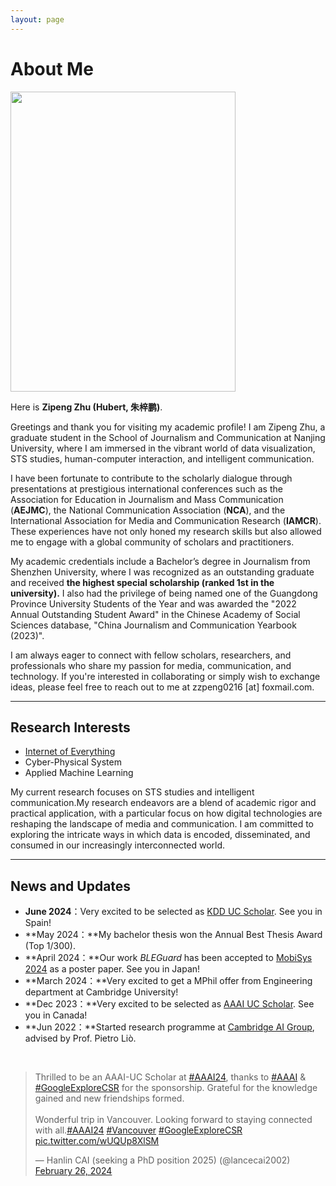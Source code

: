 ```yaml
---
layout: page
---
```


# About Me

<img src="https://ZipengZhu.github.io/zipeng zhu picture.jpg" class="floatpic" width="360" height="480">

Here is **Zipeng Zhu (Hubert, 朱梓鹏)**.

Greetings and thank you for visiting my academic profile! I am Zipeng Zhu, a graduate student in the School of Journalism and Communication at Nanjing University, where I am immersed in the vibrant world of data visualization, STS studies, human-computer interaction, and intelligent communication.

I have been fortunate to contribute to the scholarly dialogue through presentations at prestigious international conferences such as the Association for Education in Journalism and Mass Communication (**AEJMC**), the National Communication Association (**NCA**), and the International Association for Media and Communication Research (**IAMCR**). These experiences have not only honed my research skills but also allowed me to engage with a global community of scholars and practitioners.

My academic credentials include a Bachelor’s degree in Journalism from Shenzhen University, where I was recognized as an outstanding graduate and received **the highest special scholarship (ranked 1st in the university).** I also had the privilege of being named one of the Guangdong Province University Students of the Year and was awarded the "2022 Annual Outstanding Student Award" in the Chinese Academy of Social Sciences database, "China Journalism and Communication Yearbook (2023)".

I am always eager to connect with fellow scholars, researchers, and professionals who share my passion for media, communication, and technology. If you're interested in collaborating or simply wish to exchange ideas, please feel free to reach out to me at zzpeng0216 [at] foxmail.com.

---

## Research Interests

- [Internet of Everything](https://scholar.google.com/citations?view_op=search_authors&hl=zh-CN&mauthors=label:internet_of_everything)
- Cyber-Physical System
- Applied Machine Learning

My current research focuses on STS studies and intelligent communication.My research endeavors are a blend of academic rigor and practical application, with a particular focus on how digital technologies are reshaping the landscape of media and communication. I am committed to exploring the intricate ways in which data is encoded, disseminated, and consumed in our increasingly interconnected world.

---

## News and Updates

- **June 2024**：Very excited to be selected as [KDD UC Scholar](https://kdd2024.kdd.org/undergraduate-consortium/). See you in Spain!
- **May 2024：**My bachelor thesis won the Annual Best Thesis Award (Top 1/300).
- **April 2024：**Our work *BLEGuard* has been accepted to [MobiSys 2024](https://www.sigmobile.org/mobisys/2024/) as a poster paper. See you in Japan!
- **March 2024：**Very excited to get a MPhil offer from Engineering department at Cambridge University!
- **Dec 2023：**Very excited to be selected as [AAAI UC Scholar](https://aaai.org/aaai-conference/undergraduate-consortium-program/). See you in Canada!
- **Jun 2022：**Started research programme at [Cambridge AI Group](https://www.cl.cam.ac.uk/research/ai/), advised by Prof. Pietro Liò.

<br>

<blockquote class="twitter-tweet"><p lang="en" dir="ltr">Thrilled to be an AAAI-UC Scholar at <a href="https://twitter.com/hashtag/AAAI24?src=hash&amp;ref_src=twsrc%5Etfw">#AAAI24</a>, thanks to <a href="https://twitter.com/hashtag/AAAI?src=hash&amp;ref_src=twsrc%5Etfw">#AAAI</a> &amp; <a href="https://twitter.com/hashtag/GoogleExploreCSR?src=hash&amp;ref_src=twsrc%5Etfw">#GoogleExploreCSR</a> for the sponsorship. Grateful for the knowledge gained and new friendships formed.<br><br>Wonderful trip in Vancouver. Looking forward to staying connected with all.<a href="https://twitter.com/hashtag/AAAI24?src=hash&amp;ref_src=twsrc%5Etfw">#AAAI24</a> <a href="https://twitter.com/hashtag/Vancouver?src=hash&amp;ref_src=twsrc%5Etfw">#Vancouver</a> <a href="https://twitter.com/hashtag/GoogleExploreCSR?src=hash&amp;ref_src=twsrc%5Etfw">#GoogleExploreCSR</a> <a href="https://t.co/wUQUp8XlSM">pic.twitter.com/wUQUp8XlSM</a></p>&mdash; Hanlin CAI (seeking a PhD position 2025) (@lancecai2002) <a href="https://twitter.com/lancecai2002/status/1762210025173344260?ref_src=twsrc%5Etfw">February 26, 2024</a></blockquote> <script async src="https://platform.twitter.com/widgets.js" charset="utf-8"></script>

